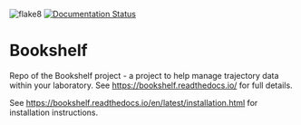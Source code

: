 ![flake8](https://github.com/bigginlab/Bookshelf/workflows/flake8/badge.svg?branch=master) [![Documentation Status](https://readthedocs.org/projects/bookshelf/badge/?version=latest)](https://bookshelf.readthedocs.io/en/latest/?badge=latest)


# Bookshelf
Repo of the Bookshelf project - a project to help manage trajectory data within your laboratory.  See https://bookshelf.readthedocs.io/ for full details.

See https://bookshelf.readthedocs.io/en/latest/installation.html for installation instructions.

